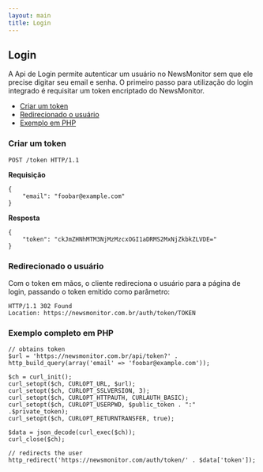 ```yaml
---
layout: main
title: Login
---
```


## Login

A Api de Login permite autenticar um usuário no NewsMonitor sem que ele precise digitar seu email e senha. O primeiro passo para utilização do login integrado é requisitar um token encriptado do NewsMonitor.


- [Criar um token](#create)
- [Redirecionado o usuário](#redirect)
- [Exemplo em PHP](#example)

### <a name="create">Criar um token</a>

    POST /token HTTP/1.1

**Requisição**

    {
        "email": "foobar@example.com"
    }

**Resposta**

    {
        "token": "ckJmZHNhMTM3NjMzMzcxOGI1aDRMS2MxNjZkbkZLVDE="
    }

### <a name="redirect">Redirecionado o usuário</a>

Com o token em mãos, o cliente redireciona o usuário para a página de login, passando o token emitido como parâmetro:

    HTTP/1.1 302 Found
    Location: https://newsmonitor.com.br/auth/token/TOKEN

### <a name="example">Exemplo completo em PHP</a>

    // obtains token
    $url = 'https://newsmonitor.com.br/api/token?' . http_build_query(array('email' => 'foobar@example.com'));
    
    $ch = curl_init();
    curl_setopt($ch, CURLOPT_URL, $url);
    curl_setopt($ch, CURLOPT_SSLVERSION, 3);
    curl_setopt($ch, CURLOPT_HTTPAUTH, CURLAUTH_BASIC);
    curl_setopt($ch, CURLOPT_USERPWD, $public_token . ":" .$private_token);
    curl_setopt($ch, CURLOPT_RETURNTRANSFER, true);
    
    $data = json_decode(curl_exec($ch));
    curl_close($ch);
    
    // redirects the user
    http_redirect('https://newsmonitor.com/auth/token/' . $data['token']);


